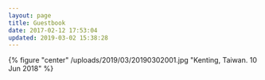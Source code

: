 ```yaml
---
layout: page
title: Guestbook
date: 2017-02-12 17:53:04
updated: 2019-03-02 15:38:28
---
```


{% figure "center" /uploads/2019/03/20190302001.jpg "Kenting, Taiwan. 10 Jun 2018" %}
